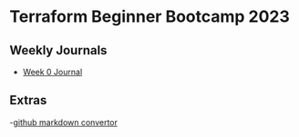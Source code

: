 # Terraform Beginner Bootcamp 2023

## Weekly Journals
- [Week 0 Journal](/journal/week0.md)




## Extras
-[github markdown convertor](https://ecotrust-canada.github.io/markdown-toc/)